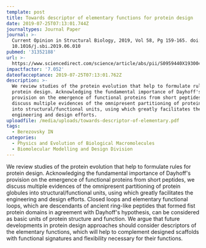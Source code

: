 ```yaml
---
template: post
title: Towards descriptor of elementary functions for protein design
date: 2019-07-25T07:13:01.744Z
journaltypes: Journal Paper
journal: >-
  Current Opinion in Structural Biology, 2019, Vol 58, Pg 159-165. doi:
  10.1016/j.sbi.2019.06.010
pubmed: '31352188'
url: >-
  https://www.sciencedirect.com/science/article/abs/pii/S0959440X19300417?via%3Dihub
impactfactor: '7.052'
dateofacceptance: 2019-07-25T07:13:01.762Z
description: >-
  We review studies of the protein evolution that help to formulate rules for
  protein design. Acknowledging the fundamental importance of Dayhoff's
  provision on the emergence of functional proteins from short peptides, we
  discuss multiple evidences of the omnipresent partitioning of protein globules
  into structural/functional units, using which greatly facilitates the
  engineering and design efforts.
uploadfile: /media/uploads/towards-descriptor-of-elementary.pdf
tags:
  - Berezovsky IN
categories:
  - Physics and Evolution of Biological Macromolecules
  - Biomolecular Modelling and Design Division
---
```

We review studies of the protein evolution that help to formulate rules for protein design. Acknowledging the fundamental importance of Dayhoff's provision on the emergence of functional proteins from short peptides, we discuss multiple evidences of the omnipresent partitioning of protein globules into structural/functional units, using which greatly facilitates the engineering and design efforts. Closed loops and elementary functional loops, which are descendants of ancient ring-like peptides that formed fist protein domains in agreement with Dayhoff's hypothesis, can be considered as basic units of protein structure and function. We argue that future developments in protein design approaches should consider descriptors of the elementary functions, which will help to complement designed scaffolds with functional signatures and flexibility necessary for their functions.
